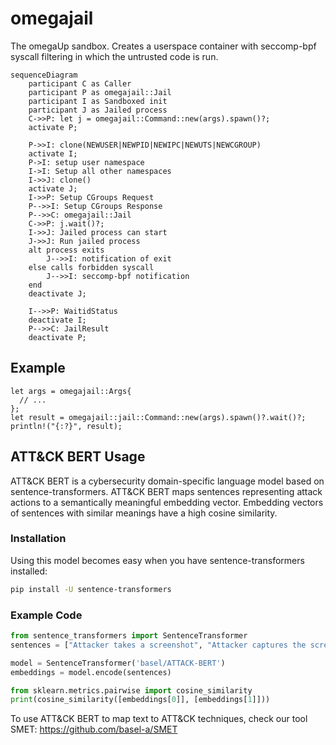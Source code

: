 # omegajail

The omegaUp sandbox. Creates a userspace container with seccomp-bpf syscall
filtering in which the untrusted code is run.

```mermaid
sequenceDiagram
    participant C as Caller
    participant P as omegajail::Jail
    participant I as Sandboxed init
    participant J as Jailed process
    C->>P: let j = omegajail::Command::new(args).spawn()?;
    activate P;

    P->>I: clone(NEWUSER|NEWPID|NEWIPC|NEWUTS|NEWCGROUP)
    activate I;
    P->I: setup user namespace
    I->I: Setup all other namespaces
    I->>J: clone()
    activate J;
    I->>P: Setup CGroups Request
    P-->>I: Setup CGroups Response
    P-->>C: omegajail::Jail
    C->>P: j.wait()?;
    I->>J: Jailed process can start
    J->>J: Run jailed process
    alt process exits
        J-->>I: notification of exit
    else calls forbidden syscall
        J-->>I: seccomp-bpf notification
    end
    deactivate J;

    I-->>P: WaitidStatus
    deactivate I;
    P-->>C: JailResult
    deactivate P;
```

## Example

```ignore
let args = omegajail::Args{
  // ...
};
let result = omegajail::jail::Command::new(args).spawn()?.wait()?;
println!("{:?}", result);
```

## ATT&CK BERT Usage

ATT&CK BERT is a cybersecurity domain-specific language model based on sentence-transformers. ATT&CK BERT maps sentences representing attack actions to a semantically meaningful embedding vector. Embedding vectors of sentences with similar meanings have a high cosine similarity.

### Installation

Using this model becomes easy when you have sentence-transformers installed:

```sh
pip install -U sentence-transformers
```

### Example Code

```python
from sentence_transformers import SentenceTransformer
sentences = ["Attacker takes a screenshot", "Attacker captures the screen"]

model = SentenceTransformer('basel/ATTACK-BERT')
embeddings = model.encode(sentences)

from sklearn.metrics.pairwise import cosine_similarity
print(cosine_similarity([embeddings[0]], [embeddings[1]]))
```

To use ATT&CK BERT to map text to ATT&CK techniques, check our tool SMET: https://github.com/basel-a/SMET
